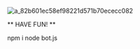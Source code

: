 ![a_82b601ec58ef98221d571b70ececc082](https://user-images.githubusercontent.com/68690911/221485473-0f0690a2-419e-4834-8a35-d365dea234f8.gif)




** HAVE FUN! **

npm i
node bot.js
